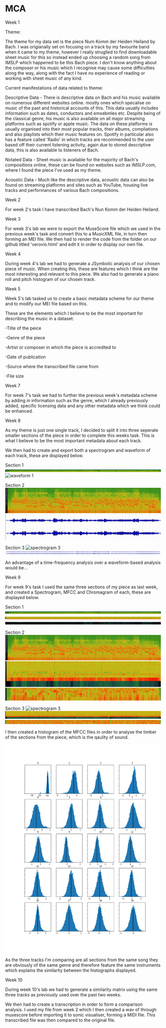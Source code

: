 # MCA
Week 1

Theme: 

The theme for my data set is the piece Num Komm der Heiden Heiland by Bach. I was origianally set on focusing on a track by my favourite band when it came to my theme, however I really struglled to find downloadable sheet music for this so instead ended up choosing a random song from IMSLP which happened to be this Bach piece. I don't know anything about the composer or his music which I recognise may cause some difficulties along the way, along with the fact I have no experience of reading or working with sheet music of any kind.

Current manifestations of data related to theme: 

Descriptive Data - There is descriptive data on Bach and his music available on numerous different websites online. mostly ones which specalise on music of the past and historical accounts of this. This data usually includes information such as dates, conductors and emsebmles etc. Despite being of the classical genre, his music is also available on all major streaming platforms such as spotify or apple music. The data on these platforms is usually organised into their most popular tracks, their albums, compliations and also playlists which their music features on. Spotify in particular also has a feature called 'Radio' in which tracks are recommended to the user based off their current listening activity, again due to stored descriptive data, this is also available to listeners of Bach.

Notated Data - Sheet music is available for the majority of Bach's compositions online, these can be found on websites such as IMSLP.com, where I found the piece I've used as my theme. 

Acoustic Data - Much like the descriptive data, acoustic data can also be found on streaming platforms and sites such as YouTube, housing live tracks and performances of various Bach compositions.

Week 2

For week 2's task I have transcribed Bach's Nun Komm der Heiden Heiland.

Week 3

For week 3's lab we were to export the MuseScore file which we used in the previous week's task and convert this to a MusicXML file, in turn then forming an MEI file. We then had to render the code from the folder on our github titled 'verovio.html' and edit it in order to display our own file. 

Week 4

During week 4's lab we had to generate a JSymbolic analysis of our chosen piece of music. When creating this, these are features which I think are the most interesting and relevant to this piece. We also had to generate a piano roll and pitch histogram of our chosen track.

Week 5

Week 5's lab tasked us to create a basic metadata scheme for our theme and to modify our MEI file based on this.

These are the elements which I believe to be the most important for describing the music in a dataset:

-Title of the peice

-Genre of the piece

-Artist or composer in which the piece is accredited to

-Date of publication

-Source where the transcribed file came from

-File size

Week 7

For week 7's task we had to further the previous week's metadata scheme by adding in information such as the genre, which I already previously added, specific licensing data and any other metadata which we think could be enhanced.

Week 8

As my theme is just one single track, I decided to split it into three seperate smaller sections of the piece in order to complete this weeks task. This is what I believe to be the most important metadata about each track.

We then had to create and export both a spectrogram and waveform of each track, these are displayed below.

Section 1
![spectrogram 1](Week%208/con%201%20spectrogram.png)
![waveform 1](Week%208/con%201%20waveform.png)

Section 2
![spectrogram 2](Week%208/con%202%20spectrogram.png)
![waveform 2](Week%208/con%202%20waveform.png)

Section 3
![spectrogram 3](Week%208/con%203%20spectrogram.png)
![waveform 3](Week%208/con%203%20waveform.png)

An advantage of a time-frequency analysis over a waveform-based analysis would be...

Week 9

For week 9's task I used the same three sections of my piece as last week, and created a Spectrogram, MFCC and Chromagram of each, these are displayed below.

Section 1
![spectrogram 1](Week%209/con%201%20spectrogram.png)
![mfcc 1](Week%209/con%201%20mfcc.png)
![chromagram 1](Week%209/con%201%20chromagram.png)

Section 2
![spectrogram 2](Week%209/con%202%20spectrogram.png)
![mfcc 2](Week%209/con%202%20mfcc.png)
![chromagram 2](Week%209/con%202%20chromagram.png)

Section 3
![spectrogram 3](Week%209/con%203%20spectrogram.png)
![mfcc 3](Week%209/con%203%20mfcc.png)
![chromagram 3](Week%209/con%203%20chromagram.png)

I then created a histogram of the MFCC files in order to analyse the timber of the sections from the piece, which is the qaulity of sound.

![Histograms](Week%209/histograms.png)

As the three tracks I'm comparing are all sections from the same song they are obviously of the same genre and therefore feature the same instruments which explains the similarity between the histographs displayed.

Week 10

During week 10's lab we had to generate a similarity matrix using the same three tracks as previously used over the past two weeks.

We then had to create a transcription in order to form a comparison analysis. I used my file from week 2 which I then created a wav of through musescore before importing it to sonic visualiser, forming a MIDI file. This transcribed file was then compared to the original file.
